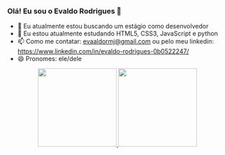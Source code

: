 ### Olá! Eu sou o Evaldo Rodrigues 👋

- 🔭 Eu atualmente estou buscando um estágio como desenvolvedor
- 🌱 Eu estou atualmente estudando HTML5, CSS3, JavaScript e python
- 📫 Como me contatar: evaaldormj@gmail.com ou pelo meu linkedin: https://www.linkedin.com/in/evaldo-rodrigues-0b0522247/
- 😄 Pronomes: ele/dele

<div align="center">
  <a href="https://github.com/evaaldo">
  <img height="180em" src="https://github-readme-stats.vercel.app/api?username=evaaldo&show_icons=true&theme=dracula&include_all_commits=true&count_private=true"/>
  <img height="180em" src="https://github-readme-stats.vercel.app/api/top-langs/?username=evaaldo&layout=compact&langs_count=7&theme=dracula"/>
</div>
